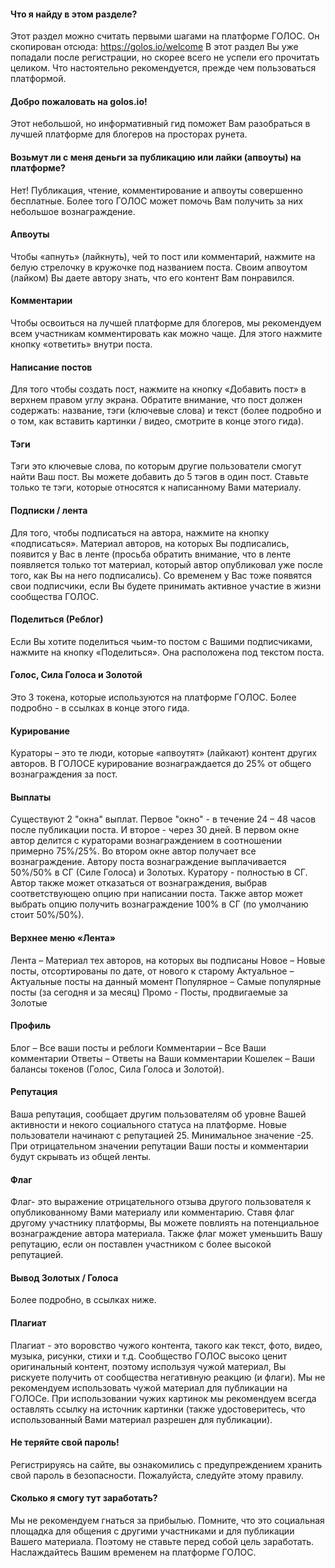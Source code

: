 <!-- TOC -->


#### Что я найду в этом разделе?
Этот раздел можно считать первыми шагами на платформе ГОЛОС. Он скопирован отсюда: https://golos.io/welcome
В этот раздел Вы уже попадали после регистрации, но скорее всего не успели его прочитать целиком. Что настоятельно рекомендуется, прежде чем пользоваться платформой.

#### Добро пожаловать на golos.io!
Этот небольшой, но информативный гид поможет Вам разобраться в лучшей платформе для блогеров на просторах рунета.

#### Возьмут ли с меня деньги за публикацию или лайки (апвоуты) на платформе?
Нет! Публикация, чтение, комментирование и апвоуты совершенно бесплатные. Более того ГОЛОС может помочь Вам получить за них небольшое вознаграждение.

#### Апвоуты
Чтобы «апнуть» (лайкнуть), чей то пост или комментарий, нажмите на белую стрелочку в кружочке под названием поста. Своим апвоутом (лайком) Вы даете автору знать, что его контент Вам понравился.

#### Комментарии
Чтобы освоиться на лучшей платформе для блогеров, мы рекомендуем всем участникам комментировать как можно чаще.
Для этого нажмите кнопку «ответить» внутри поста.

#### Написание постов
Для того чтобы создать пост, нажмите на кнопку «Добавить пост» в верхнем правом углу экрана.
Обратите внимание, что пост должен содержать: название, тэги (ключевые слова) и текст (более подробно и о том, как вставить картинки / видео, смотрите в конце этого гида).

#### Тэги
Тэги это ключевые слова, по которым другие пользователи смогут найти Ваш пост.
Вы можете добавить до 5 тэгов в один пост. Ставьте только те тэги, которые относятся к написанному Вами материалу.

#### Подписки / лента
Для того, чтобы подписаться на автора, нажмите на кнопку «подписаться».
Материал авторов, на которых Вы подписались, появится у Вас в ленте (просьба обратить внимание, что в ленте появляется только тот материал, который автор опубликовал уже после того, как Вы на него подписались).
Со временем у Вас тоже появятся свои подписчики, если Вы будете принимать активное участие в жизни сообщества ГОЛОС.

#### Поделиться (Реблог)
Если Вы хотите поделиться чьим-то постом с Вашими подписчиками, нажмите на кнопку «Поделиться». Она расположена под текстом поста.

#### Голос, Сила Голоса и Золотой
Это 3 токена, которые используются на платформе ГОЛОС. Более подробно - в ссылках в конце этого гида.

#### Курирование
Кураторы – это те люди, которые «апвоутят» (лайкают) контент других авторов. В ГОЛОСЕ курирование вознаграждается до 25% от общего вознаграждения за пост.

#### Выплаты
Существуют 2 "окна" выплат. Первое "окно" - в течение 24 – 48 часов после публикации поста. И второе - через 30 дней.
В первом окне автор делится с кураторами вознаграждением в соотношении примерно 75%/25%. Во втором окне автор получает все вознаграждение.
Автору поста вознаграждение выплачивается 50%/50% в СГ (Силе Голоса) и Золотых. Куратору - полностью в СГ.
Автор также может отказаться от вознаграждения, выбрав соответствующею опцию при написании поста.
Также автор может выбрать опцию получить вознаграждение 100% в СГ (по умолчанию стоит 50%/50%).

#### Верхнее меню «Лента»
Лента – Материал тех авторов, на которых вы подписаны
Новое – Новые посты, отсортированы по дате, от нового к старому
Актуальное – Актуальные посты на данный момент
Популярное – Самые популярные посты (за сегодня и за месяц)
Промо - Посты, продвигаемые за Золотые

#### Профиль
Блог – Все ваши посты и реблоги
Комментарии – Все Ваши комментарии
Ответы – Ответы на Ваши комментарии
Кошелек – Ваши балансы токенов (Голос, Сила Голоса и Золотой).

#### Репутация
Ваша репутация, сообщает другим пользователям об уровне Вашей активности и некого социального статуса на платформе.
Новые пользователи начинают с репутацией 25. Минимальное значение -25. При отрицательном значении репутации Ваши посты и комментарии будут скрывать из общей ленты.

#### Флаг
Флаг- это выражение отрицательного отзыва другого пользователя к опубликованному Вами материалу или комментарию.
Ставя флаг другому участнику платформы, Вы можете повлиять на потенциальное вознаграждение автора материала. Также флаг может уменьшить Вашу репутацию, если он поставлен участником с более высокой репутацией.

#### Вывод Золотых / Голоса
Более подробно, в ссылках ниже.

#### Плагиат
Плагиат - это воровство чужого контента, такого как текст, фото, видео, музыка, рисунки, стихи и т.д.
Сообщество ГОЛОС высоко ценит оригинальный контент, поэтому используя чужой материал, Вы рискуете получить от сообщества негативную реакцию (и флаги).
Мы не рекомендуем использовать чужой материал для публикации на ГОЛОСе.
При использовании чужих картинок мы рекомендуем всегда оставлять ссылку на источник картинки (также удостоверитесь, что использованный Вами материал разрешен для публикации).

#### Не теряйте свой пароль! 
Регистрируясь на сайте, вы ознакомились с предупреждением хранить свой пароль в безопасности.
Пожалуйста, следуйте этому правилу.

#### Сколько я смогу тут заработать?
Мы не рекомендуем гнаться за прибылью. Помните, что это социальная площадка для общения с другими участниками и для публикации Вашего материала. Поэтому не ставьте перед собой цель заработать. Наслаждайтесь Вашим временем на платформе ГОЛОС.